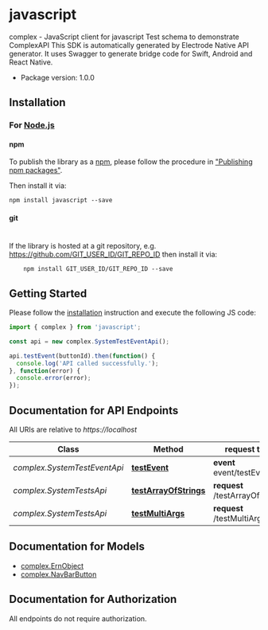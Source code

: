 # javascript

complex - JavaScript client for javascript
Test schema to demonstrate ComplexAPI
This SDK is automatically generated by Electrode Native API generator.
It uses Swagger to generate bridge code for Swift, Android and React Native.


- Package version: 1.0.0


## Installation

### For [Node.js](https://nodejs.org/)

#### npm

To publish the library as a [npm](https://www.npmjs.com/),
please follow the procedure in ["Publishing npm packages"](https://docs.npmjs.com/getting-started/publishing-npm-packages).

Then install it via:

```shell
npm install javascript --save
```

#### git
#
If the library is hosted at a git repository, e.g.
https://github.com/GIT_USER_ID/GIT_REPO_ID
then install it via:

```shell
    npm install GIT_USER_ID/GIT_REPO_ID --save
```

## Getting Started

Please follow the [installation](#installation) instruction and execute the following JS code:

```javascript
import { complex } from 'javascript';

const api = new complex.SystemTestEventApi();

api.testEvent(buttonId).then(function() {
  console.log('API called successfully.');
}, function(error) {
  console.error(error);
});
```

## Documentation for API Endpoints

All URIs are relative to *https://localhost*

Class | Method |request type | Description
------------ | ------------- | ------------- | -------------
*complex.SystemTestEventApi* | [**testEvent**](docs/SystemTestEventApi.md#testEvent) | **event** event/testEvent |
*complex.SystemTestsApi* | [**testArrayOfStrings**](docs/SystemTestsApi.md#testArrayOfStrings) | **request** /testArrayOfStrings |
*complex.SystemTestsApi* | [**testMultiArgs**](docs/SystemTestsApi.md#testMultiArgs) | **request** /testMultiArgs |

## Documentation for Models
 - [complex.ErnObject](docs/ErnObject.md)
 - [complex.NavBarButton](docs/NavBarButton.md)

## Documentation for Authorization

All endpoints do not require authorization.
